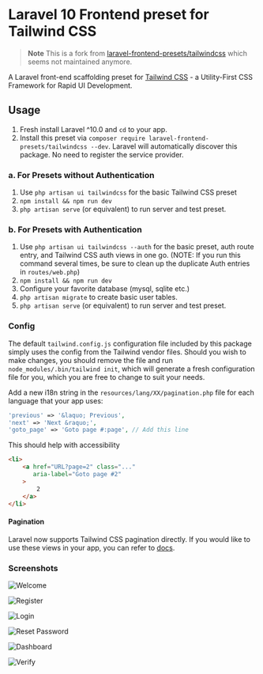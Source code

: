 # Laravel 10 Frontend preset for Tailwind CSS

> **Note**
> This is a fork from [laravel-frontend-presets/tailwindcss](https://github.com/laravel-frontend-presets/tailwindcss) which seems not maintained anymore.

A Laravel front-end scaffolding preset for [Tailwind CSS](https://tailwindcss.com) - a Utility-First CSS Framework for Rapid UI Development.

## Usage

1. Fresh install Laravel ^10.0 and `cd` to your app.
2. Install this preset via `composer require laravel-frontend-presets/tailwindcss --dev`. Laravel will automatically discover this package. No need to register the service provider.

### a. For Presets without Authentication

1. Use `php artisan ui tailwindcss` for the basic Tailwind CSS preset
2. `npm install && npm run dev`
3. `php artisan serve` (or equivalent) to run server and test preset.

### b. For Presets with Authentication

1. Use `php artisan ui tailwindcss --auth` for the basic preset, auth route entry, and Tailwind CSS auth views in one go. (NOTE: If you run this command several times, be sure to clean up the duplicate Auth entries in `routes/web.php`)
4. `npm install && npm run dev`
5. Configure your favorite database (mysql, sqlite etc.)
6. `php artisan migrate` to create basic user tables.
7. `php artisan serve` (or equivalent) to run server and test preset.

### Config

The default `tailwind.config.js` configuration file included by this package simply uses the config from the Tailwind vendor files. Should you wish to make changes, you should remove the file and run `node_modules/.bin/tailwind init`, which will generate a fresh configuration file for you, which you are free to change to suit your needs.

Add a new i18n string in the `resources/lang/XX/pagination.php` file for each language that your app uses:
```php
'previous' => '&laquo; Previous',
'next' => 'Next &raquo;',
'goto_page' => 'Goto page #:page', // Add this line
```
This should help with accessibility
```html
<li>
    <a href="URL?page=2" class="..."
       aria-label="Goto page #2"
    >
        2
    </a>
</li>
```

#### Pagination
Laravel now supports Tailwind CSS pagination directly. If you would like to use these views in your app, you can refer to [docs](https://laravel.com/docs/master/pagination#using-tailwind).

### Screenshots

![Welcome](/screenshots/welcome.png)

![Register](/screenshots/register.png)

![Login](/screenshots/login.png)

![Reset Password](/screenshots/reset-password.png)

![Dashboard](/screenshots/dashboard.png)

![Verify](/screenshots/verify.png)
